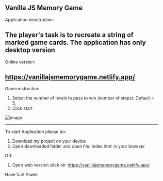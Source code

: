Vanilla JS Memory Game
-----
Application desctription:

The player's task is to recreate a string of marked game cards. The application has only desktop version
------
Online version:

https://vanillajsmemorygame.netlify.app/
-----

Game instructon:
1. Select the number of levels to pass to win (number of steps): Default = 5,
2. Click start

![image](https://user-images.githubusercontent.com/78322363/145485191-75089ccb-22c9-4db6-b43b-3c3ba96c3332.png)

-----
To start Application please do:

1. Download my project on your device
2. Open downloaded folder and open file: index.html in your browser

OR: 
1. Open web version click on:
https://vanillajsmemorygame.netlify.app/


Have fun!
Pawel
